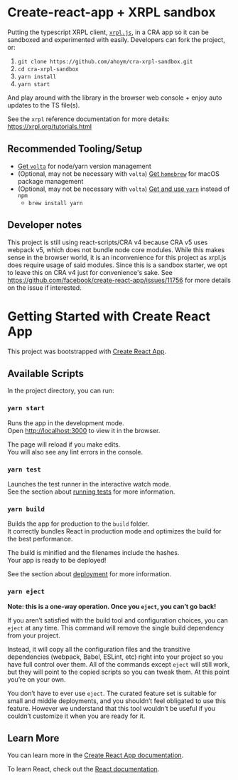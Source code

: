 # Create-react-app + XRPL sandbox

Putting the typescript XRPL client, [`xrpl.js`](https://github.com/XRPLF/xrpl.js), in a CRA app so it can be sandboxed and experimented with easily. Developers can fork the project, or:

1. `git clone https://github.com/ahoym/cra-xrpl-sandbox.git`
2. `cd cra-xrpl-sandbox`
3. `yarn install`
4. `yarn start`

And play around with the library in the browser web console + enjoy auto updates to the TS file(s).

See the `xrpl` reference documentation for more details: https://xrpl.org/tutorials.html

## Recommended Tooling/Setup

- [Get `volta`](https://volta.sh/) for node/yarn version management
- (Optional, may not be necessary with `volta`) [Get `homebrew`](https://brew.sh/) for macOS package management
- (Optional, may not be necessary with `volta`) [Get and use `yarn`](https://classic.yarnpkg.com/en/docs/install/#homebrew) instead of `npm`
  - `brew install yarn`

## Developer notes

This project is still using react-scripts/CRA v4 because CRA v5 uses webpack v5, which does not bundle node core modules. While this makes sense in the browser world, it is an inconvenience for this project as xrpl.js does require usage of said modules. Since this is a sandbox starter, we opt to leave this on CRA v4 just for convenience's sake. See https://github.com/facebook/create-react-app/issues/11756 for more details on the issue if interested.

# Getting Started with Create React App

This project was bootstrapped with [Create React App](https://github.com/facebook/create-react-app).

## Available Scripts

In the project directory, you can run:

### `yarn start`

Runs the app in the development mode.\
Open [http://localhost:3000](http://localhost:3000) to view it in the browser.

The page will reload if you make edits.\
You will also see any lint errors in the console.

### `yarn test`

Launches the test runner in the interactive watch mode.\
See the section about [running tests](https://facebook.github.io/create-react-app/docs/running-tests) for more information.

### `yarn build`

Builds the app for production to the `build` folder.\
It correctly bundles React in production mode and optimizes the build for the best performance.

The build is minified and the filenames include the hashes.\
Your app is ready to be deployed!

See the section about [deployment](https://facebook.github.io/create-react-app/docs/deployment) for more information.

### `yarn eject`

**Note: this is a one-way operation. Once you `eject`, you can’t go back!**

If you aren’t satisfied with the build tool and configuration choices, you can `eject` at any time. This command will remove the single build dependency from your project.

Instead, it will copy all the configuration files and the transitive dependencies (webpack, Babel, ESLint, etc) right into your project so you have full control over them. All of the commands except `eject` will still work, but they will point to the copied scripts so you can tweak them. At this point you’re on your own.

You don’t have to ever use `eject`. The curated feature set is suitable for small and middle deployments, and you shouldn’t feel obligated to use this feature. However we understand that this tool wouldn’t be useful if you couldn’t customize it when you are ready for it.

## Learn More

You can learn more in the [Create React App documentation](https://facebook.github.io/create-react-app/docs/getting-started).

To learn React, check out the [React documentation](https://reactjs.org/).
